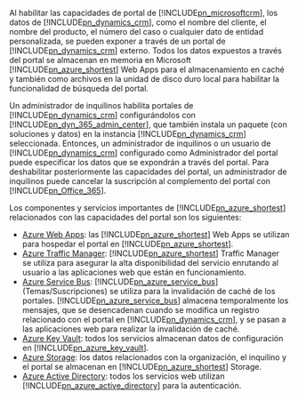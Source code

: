 Al habilitar las capacidades de portal de [!INCLUDE[pn_microsoftcrm](pn-microsoftcrm.md)], los datos de [!INCLUDE[pn_dynamics_crm](pn-dynamics-crm.md)], como el nombre del cliente, el nombre del producto, el número del caso o cualquier dato de entidad personalizada, se pueden exponer a través de un portal de [!INCLUDE[pn_dynamics_crm](pn-dynamics-crm.md)] externo. Todos los datos expuestos a través del portal se almacenan en memoria en Microsoft [!INCLUDE[pn_azure_shortest](pn-azure-shortest.md)] Web Apps para el almacenamiento en caché y también como archivos en la unidad de disco duro local para habilitar la funcionalidad de búsqueda del portal.

Un administrador de inquilinos habilita portales de [!INCLUDE[pn_dynamics_crm](pn-dynamics-crm.md)] configurándolos con [!INCLUDE[pn_dyn_365_admin_center](../includes/pn-dyn-365-admin-center.md)], que también instala un paquete (con soluciones y datos) en la instancia [!INCLUDE[pn_dynamics_crm](pn-dynamics-crm.md)] seleccionada. Entonces, un administrador de inquilinos o un usuario de [!INCLUDE[pn_dynamics_crm](pn-dynamics-crm.md)] configurado como Administrador del portal puede especificar los datos que se expondrán a través del portal. Para deshabilitar posteriormente las capacidades del portal, un administrador de inquilinos puede cancelar la suscripción al complemento del portal con [!INCLUDE[pn_Office_365](pn-office-365.md)].

Los componentes y servicios importantes de [!INCLUDE[pn_azure_shortest](pn-azure-shortest.md)] relacionados con las capacidades del portal son los siguientes:
- [Azure Web Apps](https://azure.microsoft.com/services/app-service/web/): las [!INCLUDE[pn_azure_shortest](pn-azure-shortest.md)] Web Apps se utilizan para hospedar el portal en [!INCLUDE[pn_azure_shortest](pn-azure-shortest.md)].
- [Azure Traffic Manager](https://azure.microsoft.com/services/traffic-manager/): [!INCLUDE[pn_azure_shortest](pn-azure-shortest.md)] Traffic Manager se utiliza para asegurar la alta disponibilidad del servicio enrutando al usuario a las aplicaciones web que están en funcionamiento. 
- [Azure Service Bus](https://azure.microsoft.com/services/service-bus/): [!INCLUDE[pn_azure_service_bus](pn-azure-service-bus.md)] (Temas/Suscripciones) se utiliza para la invalidación de caché de los portales. [!INCLUDE[pn_azure_service_bus](pn-azure-service-bus.md)] almacena temporalmente los mensajes, que se desencadenan cuando se modifica un registro relacionado con el portal en [!INCLUDE[pn_dynamics_crm](pn-dynamics-crm.md)], y se pasan a las aplicaciones web para realizar la invalidación de caché. 
- [Azure Key Vault](https://azure.microsoft.com/services/key-vault/): todos los servicios almacenan datos de configuración en [!INCLUDE[pn_azure_key_vault](pn_azure_key_vault.md)].
- [Azure Storage](https://azure.microsoft.com/services/storage/): los datos relacionados con la organización, el inquilino y el portal se almacenan en [!INCLUDE[pn_azure_shortest](pn-azure-shortest.md)] Storage.
- [Azure Active Directory](https://azure.microsoft.com/services/active-directory/): todos los servicios web utilizan [!INCLUDE[pn_azure_active_directory](pn-azure-active-directory.md)] para la autenticación.
